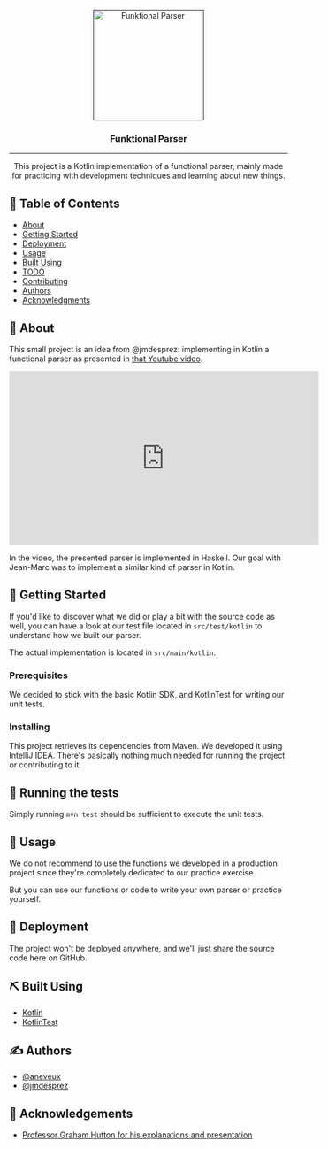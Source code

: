 <p align="center">
  <a href="" rel="noopener">
 <img width=200px height=200px src="https://image.flaticon.com/icons/svg/1998/1998693.svg" alt="Funktional Parser"></a>
</p>

<h3 align="center">Funktional Parser</h3>

---

<p align="center">
    This project is a Kotlin implementation of a functional parser, mainly made for practicing with development techniques and learning about new things.
</p>

## 📝 Table of Contents
- [About](#about)
- [Getting Started](#getting_started)
- [Deployment](#deployment)
- [Usage](#usage)
- [Built Using](#built_using)
- [TODO](../TODO.md)
- [Contributing](../CONTRIBUTING.md)
- [Authors](#authors)
- [Acknowledgments](#acknowledgement)

## 🧐 About <a name = "about"></a>

This small project is an idea from @jmdesprez: implementing in Kotlin a functional parser as presented in [that Youtube video](https://youtu.be/dDtZLm7HIJs).

<iframe width="560" height="315" src="https://www.youtube.com/embed/dDtZLm7HIJs" frameborder="0" allow="accelerometer; autoplay; encrypted-media; gyroscope; picture-in-picture" allowfullscreen></iframe>

In the video, the presented parser is implemented in Haskell. Our goal with Jean-Marc was to implement a similar kind of parser in Kotlin.

## 🏁 Getting Started <a name = "getting_started"></a>

If you'd like to discover what we did or play a bit with the source code as well, you can have a look at our test file located in `src/test/kotlin` to understand how we built our parser.

The actual implementation is located in `src/main/kotlin`.

### Prerequisites

We decided to stick with the basic Kotlin SDK, and KotlinTest for writing our unit tests.

### Installing

This project retrieves its dependencies from Maven. We developed it using IntelliJ IDEA. There's basically nothing much needed for running the project or contributing to it.

## 🔧 Running the tests <a name = "tests"></a>

Simply running `mvn test` should be sufficient to execute the unit tests.

## 🎈 Usage <a name="usage"></a>

We do not recommend to use the functions we developed in a production project since they're completely dedicated to our practice exercise.

But you can use our functions or code to write your own parser or practice yourself.

## 🚀 Deployment <a name = "deployment"></a>

The project won't be deployed anywhere, and we'll just share the source code here on GitHub.

## ⛏️ Built Using <a name = "built_using"></a>

- [Kotlin](https://kotlinlang.org/)
- [KotlinTest](https://github.com/kotest/kotest)

## ✍️ Authors <a name = "authors"></a>

- [@aneveux](https://github.com/aneveux)
- [@jmdesprez](https://github.com/jmdesprez)

## 🎉 Acknowledgements <a name = "acknowledgement"></a>

- [Professor Graham Hutton for his explanations and presentation](https://youtu.be/dDtZLm7HIJs)
